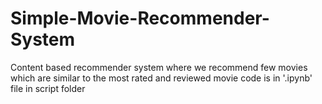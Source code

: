 # Simple-Movie-Recommender-System
Content based recommender system where we recommend few movies which are similar to the most rated and reviewed movie
code is in '.ipynb' file in script folder
